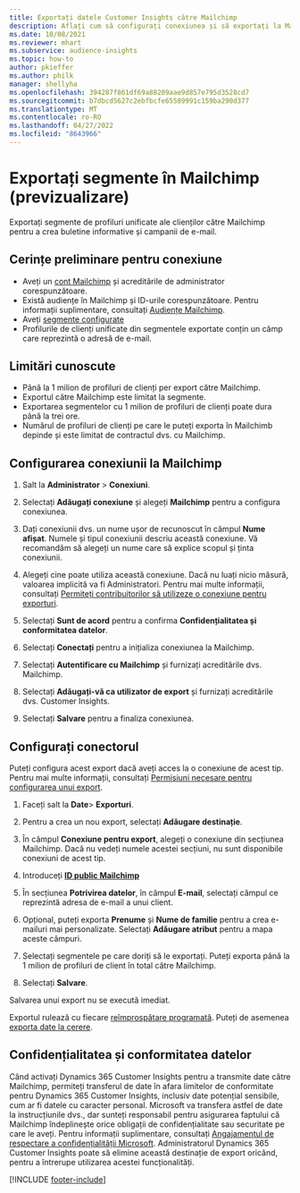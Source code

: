 ```yaml
---
title: Exportați datele Customer Insights către Mailchimp
description: Aflați cum să configurați conexiunea și să exportați la Mailchimp.
ms.date: 10/08/2021
ms.reviewer: mhart
ms.subservice: audience-insights
ms.topic: how-to
author: pkieffer
ms.author: philk
manager: shellyha
ms.openlocfilehash: 394287f861df69a88209aae9d857e795d3528cd7
ms.sourcegitcommit: b7dbcd5627c2ebfbcfe65589991c159ba290d377
ms.translationtype: MT
ms.contentlocale: ro-RO
ms.lasthandoff: 04/27/2022
ms.locfileid: "8643966"
---
```

# <a name="export-segments-to-mailchimp-preview"></a>Exportați segmente în Mailchimp (previzualizare)

Exportați segmente de profiluri unificate ale clienților către Mailchimp pentru a crea buletine informative și campanii de e-mail.

## <a name="prerequisites-for-connection"></a>Cerințe preliminare pentru conexiune

-   Aveți un [cont Mailchimp](https://mailchimp.com/) și acreditările de administrator corespunzătoare.
-   Există audiențe în Mailchimp și ID-urile corespunzătoare. Pentru informații suplimentare, consultați [Audiențe Mailchimp](https://mailchimp.com/help/create-audience/).
-   Aveți [segmente configurate](segments.md)
-   Profilurile de clienți unificate din segmentele exportate conțin un câmp care reprezintă o adresă de e-mail.

## <a name="known-limitations"></a>Limitări cunoscute

- Până la 1 milion de profiluri de clienți per export către Mailchimp.
- Exportul către Mailchimp este limitat la segmente.
- Exportarea segmentelor cu 1 milion de profiluri de clienți poate dura până la trei ore. 
- Numărul de profiluri de clienți pe care le puteți exporta în Mailchimb depinde și este limitat de contractul dvs. cu Mailchimp.

## <a name="set-up-connection-to-mailchimp"></a>Configurarea conexiunii la Mailchimp

1. Salt la **Administrator** > **Conexiuni**.

1. Selectați **Adăugați conexiune** și alegeți **Mailchimp** pentru a configura conexiunea.

1. Dați conexiunii dvs. un nume ușor de recunoscut în câmpul **Nume afișat**. Numele și tipul conexiunii descriu această conexiune. Vă recomandăm să alegeți un nume care să explice scopul și ținta conexiunii.

1. Alegeți cine poate utiliza această conexiune. Dacă nu luați nicio măsură, valoarea implicită va fi Administratori. Pentru mai multe informații, consultați [Permiteți contribuitorilor să utilizeze o conexiune pentru exporturi](connections.md#allow-contributors-to-use-a-connection-for-exports).

1. Selectați **Sunt de acord** pentru a confirma **Confidențialitatea și conformitatea datelor**.

1. Selectați **Conectați** pentru a inițializa conexiunea la Mailchimp.

1. Selectați **Autentificare cu Mailchimp** și furnizați acreditările dvs. Mailchimp.

1. Selectați **Adăugați-vă ca utilizator de export** și furnizați acreditările dvs. Customer Insights.

1. Selectați **Salvare** pentru a finaliza conexiunea. 

## <a name="configure-the-connector"></a>Configurați conectorul

Puteți configura acest export dacă aveți acces la o conexiune de acest tip. Pentru mai multe informații, consultați [Permisiuni necesare pentru configurarea unui export](export-destinations.md#set-up-a-new-export).

1. Faceți salt la **Date**> **Exporturi**.

1. Pentru a crea un nou export, selectați **Adăugare destinație**.

1. În câmpul **Conexiune pentru export**, alegeți o conexiune din secțiunea Mailchimp. Dacă nu vedeți numele acestei secțiuni, nu sunt disponibile conexiuni de acest tip.

1. Introduceți **[ID public Mailchimp](https://mailchimp.com/help/find-audience-id/)**

1. În secțiunea **Potrivirea datelor**, în câmpul **E-mail**, selectați câmpul ce reprezintă adresa de e-mail a unui client. 

1. Opțional, puteți exporta **Prenume** și **Nume de familie** pentru a crea e-mailuri mai personalizate. Selectați **Adăugare atribut** pentru a mapa aceste câmpuri.

1. Selectați segmentele pe care doriți să le exportați. Puteți exporta până la 1 milion de profiluri de client în total către Mailchimp.

1. Selectați **Salvare**.

Salvarea unui export nu se execută imediat.

Exportul rulează cu fiecare [reîmprospătare programată](system.md#schedule-tab). Puteți de asemenea [exporta date la cerere](export-destinations.md#run-exports-on-demand). 

## <a name="data-privacy-and-compliance"></a>Confidențialitatea și conformitatea datelor

Când activați Dynamics 365 Customer Insights pentru a transmite date către Mailchimp, permiteți transferul de date în afara limitelor de conformitate pentru Dynamics 365 Customer Insights, inclusiv date potențial sensibile, cum ar fi datele cu caracter personal. Microsoft va transfera astfel de date la instrucțiunile dvs., dar sunteți responsabil pentru asigurarea faptului că Mailchimp îndeplinește orice obligații de confidențialitate sau securitate pe care le aveți. Pentru informații suplimentare, consultați [Angajamentul de respectare a confidențialității Microsoft](https://go.microsoft.com/fwlink/?linkid=396732).
Administratorul Dynamics 365 Customer Insights poate să elimine această destinație de export oricând, pentru a întrerupe utilizarea acestei funcționalități.

[!INCLUDE [footer-include](includes/footer-banner.md)]
